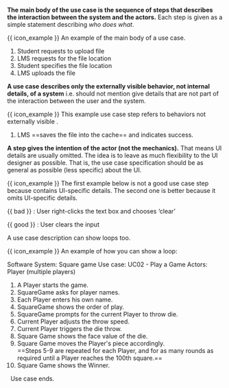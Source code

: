 <link rel="stylesheet" href="{{baseUrl}}/css/common.css">

**The main body of the use case is the sequence of steps that describes the interaction between the system and the actors.** Each step is given as a simple statement describing _who does what_.

<tip-box>
  
{{ icon_example }} An example of the main body of a use case.

  1. Student requests to upload file
  2. LMS requests for the file location
  3. Student specifies the file location
  4. LMS uploads the file
    
</tip-box>

**A use case describes only the externally visible behavior, not internal details, of a system** i.e. should not mention give details that are not part of the interaction between the user and the system.

<tip-box>
  
{{ icon_example }} This example use case step refers to behaviors not externally visible .

1. LMS ==saves the file into the cache== and indicates success.

</tip-box>

**A step gives the intention of the actor (not the mechanics).** That means UI details are usually omitted. The idea is to leave as much flexibility to the UI designer as possible. That is, the use case specification should be as general as possible (less specific) about the UI. 

<box>

{{ icon_example }} The first example below is not a good use case step because contains UI-specific details. The second one is better because it omits UI-specific details.

<div class="indented">

{{ bad }} : User right-clicks the text box and chooses ‘clear’

{{ good }} : User clears the input

</div>
</box>

A use case description can show loops too.

<tip-box>

{{ icon_example }} An example of how you can show a loop:

Software System: Square game
Use case:  <popover content="Each use case can be given a unique identification for easier cross reference."> UC02 </popover>  - Play a Game
Actors: Player (multiple players)

1. A Player starts the game.
2. SquareGame asks for player names.
3. Each Player enters his own name.
4. SquareGame shows the order of play.
5. SquareGame prompts for the current Player to throw die.
6. Current Player adjusts the throw speed.
7. Current Player triggers the die throw.
8. Square Game shows the face value of the die.
9. Square Game moves the Player's piece accordingly.<br>
   ==Steps 5-9 are repeated for each Player, and for as many rounds as required until a Player reaches the 100th square.==
10. Square Game shows the Winner.

&nbsp;&nbsp;Use case ends.

</tip-box>

